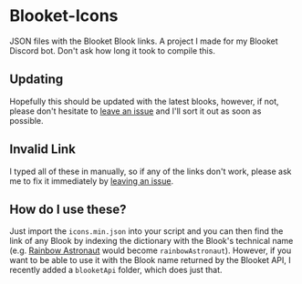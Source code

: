 # Blooket-Icons
JSON files with the Blooket Blook links. A project I made for my Blooket Discord bot. Don't ask how long it took to compile this.
## Updating
Hopefully this should be updated with the latest blooks, however, if not, please don't hesitate to [leave an issue](https://github.com/SorkoPiko/Blooket-Icons/issues/new) and I'll sort it out as soon as possible.
## Invalid Link
I typed all of these in manually, so if any of the links don't work, please ask me to fix it immediately by [leaving an issue](https://github.com/SorkoPiko/Blooket-Icons/issues/new).
## How do I use these?
Just import the `icons.min.json` into your script and you can then find the link of any Blook by indexing the dictionary with the Blook's technical name (e.g. [Rainbow Astronaut](https://blooket.s3.us-east-2.amazonaws.com/blooks/bonus/mysticals/rainbowAstronaut.svg) would become `rainbowAstronaut`).
However, if you want to be able to use it with the Blook name returned by the Blooket API, I recently added a `blooketApi` folder, which does just that.